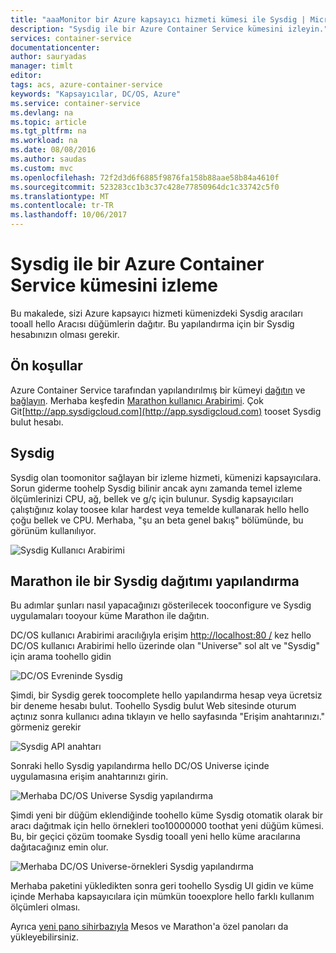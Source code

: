 ```yaml
---
title: "aaaMonitor bir Azure kapsayıcı hizmeti kümesi ile Sysdig | Microsoft Docs"
description: "Sysdig ile bir Azure Container Service kümesini izleyin."
services: container-service
documentationcenter: 
author: sauryadas
manager: timlt
editor: 
tags: acs, azure-container-service
keywords: "Kapsayıcılar, DC/OS, Azure"
ms.service: container-service
ms.devlang: na
ms.topic: article
ms.tgt_pltfrm: na
ms.workload: na
ms.date: 08/08/2016
ms.author: saudas
ms.custom: mvc
ms.openlocfilehash: 72f2d3d6f6885f9876fa158b88aae58b84a4610f
ms.sourcegitcommit: 523283cc1b3c37c428e77850964dc1c33742c5f0
ms.translationtype: MT
ms.contentlocale: tr-TR
ms.lasthandoff: 10/06/2017
---
```

# <a name="monitor-an-azure-container-service-cluster-with-sysdig"></a>Sysdig ile bir Azure Container Service kümesini izleme
Bu makalede, sizi Azure kapsayıcı hizmeti kümenizdeki Sysdig aracıları tooall hello Aracısı düğümlerin dağıtır. Bu yapılandırma için bir Sysdig hesabınızın olması gerekir. 

## <a name="prerequisites"></a>Ön koşullar
Azure Container Service tarafından yapılandırılmış bir kümeyi [dağıtın](container-service-deployment.md) ve [bağlayın](../container-service-connect.md). Merhaba keşfedin [Marathon kullanıcı Arabirimi](container-service-mesos-marathon-ui.md). Çok Git[http://app.sysdigcloud.com](http://app.sysdigcloud.com) tooset Sysdig bulut hesabı. 

## <a name="sysdig"></a>Sysdig
Sysdig olan toomonitor sağlayan bir izleme hizmeti, kümenizi kapsayıcılara. Sorun giderme toohelp Sysdig bilinir ancak aynı zamanda temel izleme ölçümlerinizi CPU, ağ, bellek ve g/ç için bulunur. Sysdig kapsayıcıları çalıştığınız kolay toosee kılar hardest veya temelde kullanarak hello hello çoğu bellek ve CPU. Merhaba, "şu an beta genel bakış" bölümünde, bu görünüm kullanılıyor. 

![Sysdig Kullanıcı Arabirimi](./media/container-service-monitoring-sysdig/sysdig6.png) 

## <a name="configure-a-sysdig-deployment-with-marathon"></a>Marathon ile bir Sysdig dağıtımı yapılandırma
Bu adımlar şunları nasıl yapacağınızı gösterilecek tooconfigure ve Sysdig uygulamaları tooyour küme Marathon ile dağıtın. 

DC/OS kullanıcı Arabirimi aracılığıyla erişim [http://localhost:80 /](http://localhost:80/) kez hello DC/OS kullanıcı Arabirimi hello üzerinde olan "Universe" sol alt ve "Sysdig" için arama toohello gidin

![DC/OS Evreninde Sysdig](./media/container-service-monitoring-sysdig/sysdig1.png)

Şimdi, bir Sysdig gerek toocomplete hello yapılandırma hesap veya ücretsiz bir deneme hesabı bulut. Toohello Sysdig bulut Web sitesinde oturum açtınız sonra kullanıcı adına tıklayın ve hello sayfasında "Erişim anahtarınızı." görmeniz gerekir 

![Sysdig API anahtarı](./media/container-service-monitoring-sysdig/sysdig2.png) 

Sonraki hello Sysdig yapılandırma hello DC/OS Universe içinde uygulamasına erişim anahtarınızı girin. 

![Merhaba DC/OS Universe Sysdig yapılandırma](./media/container-service-monitoring-sysdig/sysdig3.png)

Şimdi yeni bir düğüm eklendiğinde toohello küme Sysdig otomatik olarak bir aracı dağıtmak için hello örnekleri too10000000 toothat yeni düğüm kümesi. Bu, bir geçici çözüm toomake Sysdig tooall yeni hello küme aracılarına dağıtacağınız emin olur. 

![Merhaba DC/OS Universe-örnekleri Sysdig yapılandırma](./media/container-service-monitoring-sysdig/sysdig4.png)

Merhaba paketini yükledikten sonra geri toohello Sysdig UI gidin ve küme içinde Merhaba kapsayıcılara için mümkün tooexplore hello farklı kullanım ölçümleri olması. 

Ayrıca [yeni pano sihirbazıyla](https://app.sysdigcloud.com/#/dashboards/new) Mesos ve Marathon'a özel panoları da yükleyebilirsiniz.
